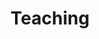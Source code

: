 ---
title: Teaching
type: landing

sections:
  - block: markdown
    content:
      title: 'Courses Taught'
      subtitle: ''
      text: |-
        **I've taught many courses.** 
        
        Some to undergraduates, others to graduates.

        I'd like to teach some more!

    design:
      columns: '1'
 # - block: markdown
 #   content:
 #     title: 'Institutions where I've Taught'
 #     subtitle: ''
 #     text: ''
 #   design:
 #     columns: '1'




---